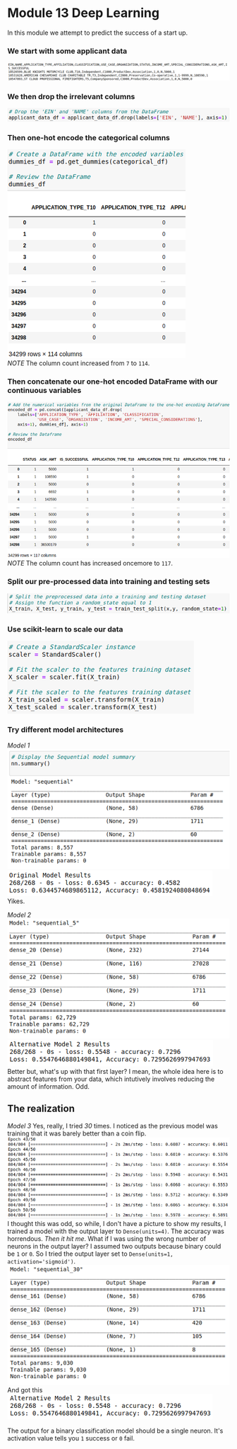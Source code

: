 # Module 13 Deep Learning
In this module we attempt to predict the success of a start up.

### We start with some applicant data
![applicant_data](/Images/applicant_data.png)

### We then drop the irrelevant columns
![drop_cols](/Images/drop_cols.png)

### Then one-hot encode the categorical columns
![one_hot](Images/one_hot.png)  
*NOTE* The column count increased from `7` to `114`.

### Then concatenate our one-hot encoded DataFrame with our continuous variables
![full_df](Images/full_df.png)  
*NOTE* The column count has increased oncemore to `117`.

### Split our pre-processed data into training and testing sets
![split](Images/split.png)

### Use scikit-learn to scale our data
![scale](Images/scale.png)

### Try different model architectures
*Model 1*
![model_1](Images/model_1.png)
![model_1_results](Images/model_1_results.png)  
Yikes.

*Model 2*
![model_2](Images/model_2.png)
![model_2_results](Images/model_2_results.png)  
Better but, what's up with that first layer? I mean, the whole idea here is to abstract features from your data, which intutively involves reducing the amount of information. Odd.

## The realization
*Model 3*
Yes, really, I tried *30* times. I noticed as the previous model was training that it was barely better than a coin flip.  
![model_2_training](Images/model_2_training.png)  
I thought this was odd, so while, I don't have a picture to show my results, I trained a model with the output layer to `Dense(units=4)`. The accuracy was horrendous. *Then it hit me*. What if I was using the wrong number of neurons in the output layer? I assumed two outputs because binary could be `1` or `0`. So I tried the output layer set to `Dense(units=1, activation='sigmoid')`.  
![model_3](Images/model_3.png)  
And got this  
![model_3_results](Images/model_3_results.png)  

The output for a binary classification model should be a single neuron. It's activation value tells you `1` success or `0` fail.